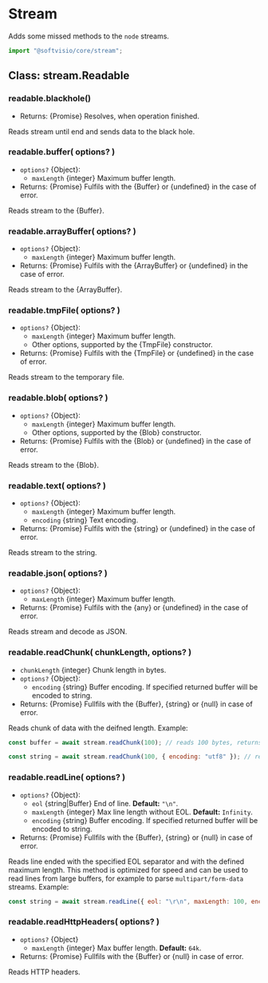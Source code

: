 # Stream

Adds some missed methods to the `node` streams.

```javascript
import "@softvisio/core/stream";
```

## Class: stream.Readable

### readable.blackhole()

- Returns: {Promise} Resolves, when operation finished.

Reads stream until end and sends data to the black hole.

### readable.buffer( options? )

- `options?` {Object}:
    - `maxLength` {integer} Maximum buffer length.
- Returns: {Promise} Fulfils with the {Buffer} or {undefined} in the case of error.

Reads stream to the {Buffer}.

### readable.arrayBuffer( options? )

- `options?` {Object}:
    - `maxLength` {integer} Maximum buffer length.
- Returns: {Promise} Fulfils with the {ArrayBuffer} or {undefined} in the case of error.

Reads stream to the {ArrayBuffer}.

### readable.tmpFile( options? )

- `options?` {Object}:
    - `maxLength` {integer} Maximum buffer length.
    - Other options, supported by the {TmpFile} constructor.
- Returns: {Promise} Fulfils with the {TmpFile} or {undefined} in the case of error.

Reads stream to the temporary file.

### readable.blob( options? )

- `options?` {Object}:
    - `maxLength` {integer} Maximum buffer length.
    - Other options, supported by the {Blob} constructor.
- Returns: {Promise} Fulfils with the {Blob} or {undefined} in the case of error.

Reads stream to the {Blob}.

### readable.text( options? )

- `options?` {Object}:
    - `maxLength` {integer} Maximum buffer length.
    - `encoding` {string} Text encoding.
- Returns: {Promise} Fulfils with the {string} or {undefined} in the case of error.

Reads stream to the string.

### readable.json( options? )

- `options?` {Object}:
    - `maxLength` {integer} Maximum buffer length.
- Returns: {Promise} Fulfils with the {any} or {undefined} in the case of error.

Reads stream and decode as JSON.

### readable.readChunk( chunkLength, options? )

- `chunkLength` {integer} Chunk length in bytes.
- `options?` {Object}:
    - `encoding` {string} Buffer encoding. If specified returned buffer will be encoded to string.
- Returns: {Promise} Fullfils with the {Buffer}, {string} or {null} in case of error.

Reads chunk of data with the deifned length. Example:

```javascript
const buffer = await stream.readChunk(100); // reads 100 bytes, returns Buffer

const string = await stream.readChunk(100, { encoding: "utf8" }); // reads 100 bytes, returns utf8 string
```

### readable.readLine( options? )

- `options?` {Object}:
    - `eol` {string|Buffer} End of line. **Default:** `"\n"`.
    - `maxLength` {integer} Max line length without EOL. **Default:** `Infinity`.
    - `encoding` {string} Buffer encoding. If specified returned buffer will be encoded to string.
- Returns: {Promise} Fullfils with the {Buffer}, {string} or {null} in case of error.

Reads line ended with the specified EOL separator and with the defined maximum length. This method is optimized for speed and can be used to read lines from large buffers, for example to parse `multipart/form-data` streams. Example:

```javascript
const string = await stream.readLine({ eol: "\r\n", maxLength: 100, encoding: "utf8" });
```

### readable.readHttpHeaders( options? )

- `options?` {Object}
    - `maxLength` {integer} Max buffer length. **Default:** `64k`.
- Returns: {Promise} Fullfils with the {Buffer} or {null} in case of error.

Reads HTTP headers.
